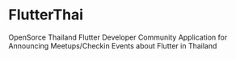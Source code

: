 # FlutterThai
OpenSorce Thailand Flutter Developer Community Application for Announcing Meetups/Checkin Events about Flutter in Thailand
